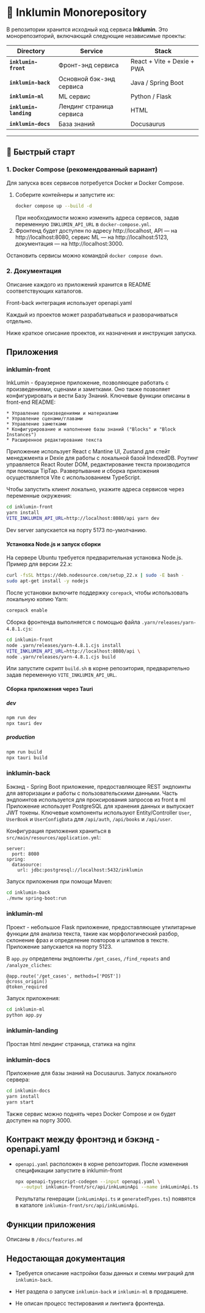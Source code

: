 # 🌟 Inklumin Monorepository

В репозитории хранится исходный код сервиса **Inklumin**. Это монорепозиторий, включающий следующие независимые проекты:


| Directory | Service | Stack |
|-----------|---------|-------|
| **`inklumin-front`** | Фронт-энд сервиса | React + Vite + Dexie + PWA |
| **`inklumin-back`** | Основной бэк-энд сервиса | Java / Spring Boot |
| **`inklumin-ml`** | ML сервис | Python / Flask |
| **`inklumin-landing`** | Лендинг страница сервиса | HTML |
| **`inklumin-docs`** | База знаний | Docusaurus |
---

## 🚀 Быстрый старт

### 1. Docker Compose (рекомендованный вариант)

Для запуска всех сервисов потребуется Docker и Docker Compose.

1. Соберите контейнеры и запустите их:
   ```bash
   docker compose up --build -d
   ```
   При необходимости можно изменить адреса сервисов,
   задав переменную `INKLUMIN_API_URL` в `docker-compose.yml`.
2. Фронтенд будет доступен по адресу http://localhost,
   API — на http://localhost:8080,
   сервис ML — на http://localhost:5123,
   документация — на http://localhost:3000.

Остановить сервисы можно командой `docker compose down`.

### 2. Документация

Описание каждого из приложений хранится в README соответствующих каталогов.

Front-back интеграция использует openapi.yaml

Каждый из проектов может разрабатываться и разворачиваться отдельно.

Ниже краткое описание проектов, их назначения и инструкция запуска.

## Приложения
### inklumin-front 
InkLumin - браузерное приложение, позволяющее работать с произведениями, сценами и заметками. Оно также позволяет конфигурировать и вести Базу Знаний. Ключевые функции описаны в front-end README:

```
* Управление произведениями и материалами
* Управление сценами/главами
* Управление заметками
* Конфигурирование и наполнение базы знаний ("Blocks" и "Block Instances")
* Расширенное редактирование текста
```

Приложение использует React с Mantine UI, Zustand для стейт менеджмента и Dexie для работы с локальной базой IndexedDB. Роутинг управляется React Router DOM, редактирование текста производится при помощи TipTap. Развертывание и сборка приложения осуществляется Vite с использованием TypeScript.

Чтобы запустить клиент локально, укажите адреса сервисов через переменные окружения:

```bash
cd inklumin-front
yarn install
VITE_INKLUMIN_API_URL=http://localhost:8080/api yarn dev
```

Dev server запускается на порту 5173 по-умолчанию.

#### Установка Node.js и запуск сборки

На сервере Ubuntu требуется предварительная установка Node.js. Пример для версии 22.x:

```bash
curl -fsSL https://deb.nodesource.com/setup_22.x | sudo -E bash -
sudo apt-get install -y nodejs
```

После установки включите поддержку `corepack`, чтобы использовать локальную копию Yarn:

```bash
corepack enable
```

Сборка фронтенда выполняется с помощью файла `.yarn/releases/yarn-4.8.1.cjs`:

```bash
cd inklumin-front
node .yarn/releases/yarn-4.8.1.cjs install
VITE_INKLUMIN_API_URL=http://localhost:8080/api \
node .yarn/releases/yarn-4.8.1.cjs build
```

Или запустите скрипт `build.sh` в корне репозитория, предварительно задав переменную
`VITE_INKLUMIN_API_URL`.


#### Сборка приложения через Tauri

##### dev
```bash
npm run dev
npx tauri dev
```

##### production
```bash
npm run build
npx tauri build
```

### inklumin-back
Бэкэнд - Spring Boot приложение, предоставляющее REST эндпоинты для авторизации и работы с пользовательскими данными.
Часть эндпоинтов используется для проксирования запросов из front в ml
Приложение использует PostgreSQL для хранения данных и выпускает JWT токены. 
Ключевые компоненты используют Entity/Controller `User`, `UserBook` и `UserConfigData` для `/api/auth`, `/api/books` и `/api/user`.

Конфигурация приложения храниться в `src/main/resources/application.yml`:

```
server:
  port: 8080
spring:
  datasource:
    url: jdbc:postgresql://localhost:5432/inklumin
```

Запуск приложения при помощи Maven:

```bash
cd inklumin-back
./mvnw spring-boot:run
```

### inklumin-ml
Проект - небольшое Flask приложение, предоставляющее утилитарные функции для анализа текста, такие как морфологический разбор, склонение фраз и определение повторов и штампов в тексте.
Приложение запускается на порту 5123.

В `app.py` определены эндпоинты `/get_cases`, `/find_repeats` and `/analyze_cliches`:

```
@app.route('/get_cases', methods=['POST'])
@cross_origin()
@token_required
```

Запуск приложения:

```bash
cd inklumin-ml
python app.py
```
### inklumin-landing
Простая html лендинг страница, статика на nginx

### inklumin-docs
Приложение для базы знаний на Docusaurus. Запуск локального сервера:
```bash
cd inklumin-docs
yarn install
yarn start
```
Также сервис можно поднять через Docker Compose и он будет доступен на порту 3000.

## Контракт между фронтэнд и бэкэнд - openapi.yaml
- `openapi.yaml` расположен в корне репозитория. После изменения спецификации запустите в inklumin-front
  ```bash
  npx openapi-typescript-codegen --input openapi.yaml \
    --output inklumin-front/src/api/inkLuminApi --name inkLuminApi.ts
  ```
  Результаты генерации (`inkLuminApi.ts` и `generatedTypes.ts`) появятся в каталоге
  `inklumin-front/src/api/inkLuminApi`.

## Функции приложения
Описаны в `/docs/features.md`

## Недостающая документация

- Требуется описание настройки базы данных и схемы миграций для `inklumin-back`.
- Нет раздела о запуске `inklumin-back` и `inklumin-ml` в продакшене.

- Не описан процесс тестирования и линтинга фронтенда.
